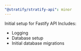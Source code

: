 ```yaml
---
"@stratify/stratify-api": minor
---
```


Initial setup for Fastify API
Includes:
- Logging
- Database setup
- Initial database migrations
